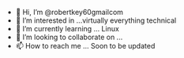 - 👋 Hi, I’m @robertkey60gmailcom
- 👀 I’m interested in ...virtually everything technical
- 🌱 I’m currently learning ... Linux
- 💞️ I’m looking to collaborate on ...
- 📫 How to reach me ...
Soon to be updated
<!--- 
robertkey60gmailcom/robertkey60gmailcom is a ✨ special ✨ repository because its `README.md` (this file) appears on your GitHub profile.
You can click the Preview link to take a look at your changes.
--->
